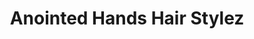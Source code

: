 ---
title: "Anointed Hands Hair Stylez"
url: /barnwell/anointed-hands-hair-stylez/
shop: Friseur
---